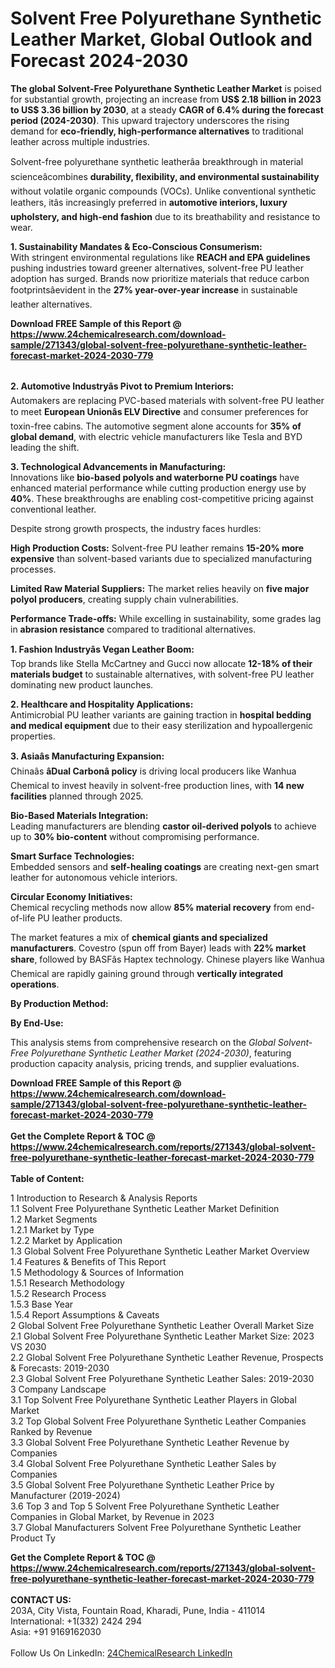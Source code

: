 <h1>Solvent Free Polyurethane Synthetic Leather Market, Global Outlook and Forecast 2024-2030</h1><p><strong>The global Solvent-Free Polyurethane Synthetic Leather Market</strong> is poised for substantial growth, projecting an increase from <strong>US$ 2.18 billion in 2023 to US$ 3.36 billion by 2030</strong>, at a steady <strong>CAGR of 6.4% during the forecast period (2024-2030)</strong>. This upward trajectory underscores the rising demand for <strong>eco-friendly, high-performance alternatives</strong> to traditional leather across multiple industries.</p><p>Solvent-free polyurethane synthetic leatherâa breakthrough in material scienceâcombines <strong>durability, flexibility, and environmental sustainability</strong> without volatile organic compounds (VOCs). Unlike conventional synthetic leathers, itâs increasingly preferred in <strong>automotive interiors, luxury upholstery, and high-end fashion</strong> due to its breathability and resistance to wear.</p><p><strong>1. Sustainability Mandates &amp; Eco-Conscious Consumerism:</strong><br>
With stringent environmental regulations like <strong>REACH and EPA guidelines</strong> pushing industries toward greener alternatives, solvent-free PU leather adoption has surged. Brands now prioritize materials that reduce carbon footprintsâevident in the <strong>27% year-over-year increase</strong> in sustainable leather alternatives.</p><div><b>Download FREE Sample of this Report @ 
            <a href="https://www.24chemicalresearch.com/download-sample/271343/global-solvent-free-polyurethane-synthetic-leather-forecast-market-2024-2030-779">
            https://www.24chemicalresearch.com/download-sample/271343/global-solvent-free-polyurethane-synthetic-leather-forecast-market-2024-2030-779</a></b></div><br><p><strong>2. Automotive Industryâs Pivot to Premium Interiors:</strong><br>
Automakers are replacing PVC-based materials with solvent-free PU leather to meet <strong>European Unionâs ELV Directive</strong> and consumer preferences for toxin-free cabins. The automotive segment alone accounts for <strong>35% of global demand</strong>, with electric vehicle manufacturers like Tesla and BYD leading the shift.</p><p><strong>3. Technological Advancements in Manufacturing:</strong><br>
Innovations like <strong>bio-based polyols and waterborne PU coatings</strong> have enhanced material performance while cutting production energy use by <strong>40%</strong>. These breakthroughs are enabling cost-competitive pricing against conventional leather.</p><p>Despite strong growth prospects, the industry faces hurdles:</p><p><strong>High Production Costs:</strong> Solvent-free PU leather remains <strong>15-20% more expensive</strong> than solvent-based variants due to specialized manufacturing processes.</p><p><strong>Limited Raw Material Suppliers:</strong> The market relies heavily on <strong>five major polyol producers</strong>, creating supply chain vulnerabilities.</p><p><strong>Performance Trade-offs:</strong> While excelling in sustainability, some grades lag in <strong>abrasion resistance</strong> compared to traditional alternatives.</p><p><strong>1. Fashion Industryâs Vegan Leather Boom:</strong><br>
Top brands like Stella McCartney and Gucci now allocate <strong>12-18% of their materials budget</strong> to sustainable alternatives, with solvent-free PU leather dominating new product launches.</p><p><strong>2. Healthcare and Hospitality Applications:</strong><br>
Antimicrobial PU leather variants are gaining traction in <strong>hospital bedding and medical equipment</strong> due to their easy sterilization and hypoallergenic properties.</p><p><strong>3. Asiaâs Manufacturing Expansion:</strong><br>
Chinaâs <strong>âDual Carbonâ policy</strong> is driving local producers like Wanhua Chemical to invest heavily in solvent-free production lines, with <strong>14 new facilities</strong> planned through 2025.</p><p><strong>Bio-Based Materials Integration:</strong><br>
	Leading manufacturers are blending <strong>castor oil-derived polyols</strong> to achieve up to <strong>30% bio-content</strong> without compromising performance.</p><p><strong>Smart Surface Technologies:</strong><br>
	Embedded sensors and <strong>self-healing coatings</strong> are creating next-gen smart leather for autonomous vehicle interiors.</p><p><strong>Circular Economy Initiatives:</strong><br>
	Chemical recycling methods now allow <strong>85% material recovery</strong> from end-of-life PU leather products.</p><p>The market features a mix of <strong>chemical giants and specialized manufacturers</strong>. Covestro (spun off from Bayer) leads with <strong>22% market share</strong>, followed by BASFâs Haptex technology. Chinese players like Wanhua Chemical are rapidly gaining ground through <strong>vertically integrated operations</strong>.</p><p><strong>By Production Method:</strong></p><p><strong>By End-Use:</strong></p><p>This analysis stems from comprehensive research on the <em>Global Solvent-Free Polyurethane Synthetic Leather Market (2024-2030)</em>, featuring production capacity analysis, pricing trends, and supplier evaluations.</p><div><b>Download FREE Sample of this Report @ 
            <a href="https://www.24chemicalresearch.com/download-sample/271343/global-solvent-free-polyurethane-synthetic-leather-forecast-market-2024-2030-779">
            https://www.24chemicalresearch.com/download-sample/271343/global-solvent-free-polyurethane-synthetic-leather-forecast-market-2024-2030-779</a></b></div><br><div><b>Get the Complete Report & TOC @ 
            <a href="https://www.24chemicalresearch.com/reports/271343/global-solvent-free-polyurethane-synthetic-leather-forecast-market-2024-2030-779">
            https://www.24chemicalresearch.com/reports/271343/global-solvent-free-polyurethane-synthetic-leather-forecast-market-2024-2030-779</a></b></div><br>
            <b>Table of Content:</b><p>1 Introduction to Research & Analysis Reports<br />
    1.1 Solvent Free Polyurethane Synthetic Leather Market Definition<br />
    1.2 Market Segments<br />
        1.2.1 Market by Type<br />
        1.2.2 Market by Application<br />
    1.3 Global Solvent Free Polyurethane Synthetic Leather Market Overview<br />
    1.4 Features & Benefits of This Report<br />
    1.5 Methodology & Sources of Information<br />
        1.5.1 Research Methodology<br />
        1.5.2 Research Process<br />
        1.5.3 Base Year<br />
        1.5.4 Report Assumptions & Caveats<br />
2 Global Solvent Free Polyurethane Synthetic Leather Overall Market Size<br />
    2.1 Global Solvent Free Polyurethane Synthetic Leather Market Size: 2023 VS 2030<br />
    2.2 Global Solvent Free Polyurethane Synthetic Leather Revenue, Prospects & Forecasts: 2019-2030<br />
    2.3 Global Solvent Free Polyurethane Synthetic Leather Sales: 2019-2030<br />
3 Company Landscape<br />
    3.1 Top Solvent Free Polyurethane Synthetic Leather Players in Global Market<br />
    3.2 Top Global Solvent Free Polyurethane Synthetic Leather Companies Ranked by Revenue<br />
    3.3 Global Solvent Free Polyurethane Synthetic Leather Revenue by Companies<br />
    3.4 Global Solvent Free Polyurethane Synthetic Leather Sales by Companies<br />
    3.5 Global Solvent Free Polyurethane Synthetic Leather Price by Manufacturer (2019-2024)<br />
    3.6 Top 3 and Top 5 Solvent Free Polyurethane Synthetic Leather Companies in Global Market, by Revenue in 2023<br />
    3.7 Global Manufacturers Solvent Free Polyurethane Synthetic Leather Product Ty</p><div><b>Get the Complete Report & TOC @ 
            <a href="https://www.24chemicalresearch.com/reports/271343/global-solvent-free-polyurethane-synthetic-leather-forecast-market-2024-2030-779">
            https://www.24chemicalresearch.com/reports/271343/global-solvent-free-polyurethane-synthetic-leather-forecast-market-2024-2030-779</a></b></div><br><b>CONTACT US:</b><br>
            203A, City Vista, Fountain Road, Kharadi, Pune, India - 411014<br>
            International: +1(332) 2424 294<br>
            Asia: +91 9169162030 <br><br>
            Follow Us On LinkedIn: <a href="https://www.linkedin.com/company/24chemicalresearch/">24ChemicalResearch LinkedIn</a>